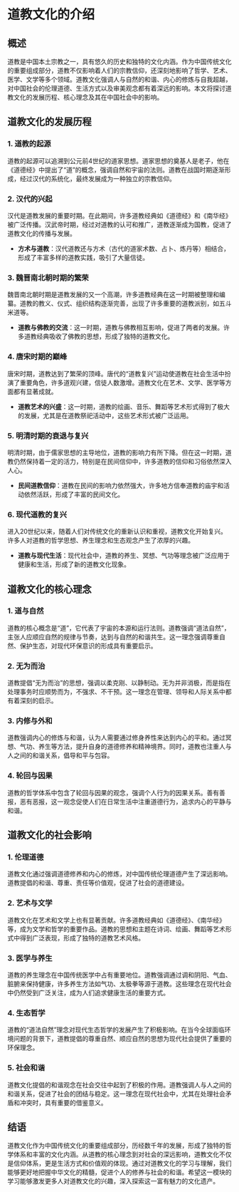 # 道教文化的介绍

## 概述

道教是中国本土宗教之一，具有悠久的历史和独特的文化内涵。作为中国传统文化的重要组成部分，道教不仅影响着人们的宗教信仰，还深刻地影响了哲学、艺术、医学、文学等多个领域。道教文化强调人与自然的和谐、内心的修炼与自我超越，对中国社会的伦理道德、生活方式以及审美观念都有着深远的影响。本文将探讨道教文化的发展历程、核心理念及其在中国社会中的影响。

## 道教文化的发展历程

### 1. 道教的起源

道教的起源可以追溯到公元前4世纪的道家思想。道家思想的奠基人是老子，他在《道德经》中提出了“道”的概念，强调自然和宇宙的法则。道教在战国时期逐渐形成，经过汉代的系统化，最终发展成为一种独立的宗教信仰。

### 2. 汉代的兴起

汉代是道教发展的重要时期。在此期间，许多道教经典如《道德经》和《南华经》被广泛传播。汉武帝时期，经过对道教的认可和推广，道教逐渐成为国教，促进了道教文化的传播与发展。

- **方术与道教**：汉代道教还与方术（古代的道家术数、占卜、炼丹等）相结合，形成了丰富多样的道教实践，吸引了大量信徒。

### 3. 魏晋南北朝时期的繁荣

魏晋南北朝时期是道教发展的又一个高潮，许多道教经典在这一时期被整理和编纂。道教的教义、仪式、组织结构逐渐完善，出现了许多重要的道教派别，如五斗米道等。

- **道教与佛教的交流**：这一时期，道教与佛教相互影响，促进了两者的发展。许多道教经典吸收了佛教的思想，形成了独特的道教文化。

### 4. 唐宋时期的巅峰

唐宋时期，道教达到了繁荣的顶峰。唐代的“道教复兴”运动使道教在社会生活中扮演了重要角色，许多道观兴建，信徒人数激增。道教文化在艺术、文学、医学等方面都有显著成就。

- **道教艺术的兴盛**：这一时期，道教的绘画、音乐、舞蹈等艺术形式得到了极大的发展，尤其是在道教祭祀活动中，这些艺术形式被广泛运用。

### 5. 明清时期的衰退与复兴

明清时期，由于儒家思想的主导地位，道教的影响力有所下降。但在这一时期，道教仍然保持着一定的活力，特别是在民间信仰中，许多道教的信仰和习俗依然深入人心。

- **民间道教信仰**：道教在民间的影响力依然强大，许多地方信奉道教的庙宇和活动依然活跃，形成了丰富的民间文化。

### 6. 现代道教的复兴

进入20世纪以来，随着人们对传统文化的重新认识和重视，道教文化开始复兴。许多人对道教的哲学思想、养生理念和生态观念产生了浓厚的兴趣。

- **道教与现代生活**：现代社会中，道教的养生、冥想、气功等理念被广泛应用于健康和生活，形成了新的道教文化现象。

## 道教文化的核心理念

### 1. 道与自然

道教的核心概念是“道”，它代表了宇宙的本源和运行法则。道教强调“道法自然”，主张人应顺应自然的规律与节奏，达到与自然的和谐共生。这一理念强调尊重自然、保护生态，对现代环保意识的形成具有重要启示。

### 2. 无为而治

道教提倡“无为而治”的思想，强调以柔克刚、以静制动。无为并非消极，而是指在处理事务时应顺势而为，不强求、不干预。这一理念在管理、领导和人际关系中都有着深刻的启示。

### 3. 内修与外和

道教强调内心的修炼与和谐，认为人需要通过修身养性来达到内心的平和。通过冥想、气功、养生等方法，提升自身的道德修养和精神境界。同时，道教也注重人与人之间的和谐关系，倡导和平与包容。

### 4. 轮回与因果

道教的哲学体系中包含了轮回与因果的观念，强调个人行为的因果关系。善有善报，恶有恶报，这一观念促使人们在日常生活中注重道德行为，追求内心的平静与和谐。

## 道教文化的社会影响

### 1. 伦理道德

道教文化通过强调道德修养和内心的修炼，对中国传统伦理道德产生了深远影响。道教提倡的和谐、尊重、责任等价值观，促进了社会的道德建设。

### 2. 艺术与文学

道教文化在艺术和文学上也有显著贡献。许多道教经典如《道德经》、《南华经》等，成为文学和哲学的重要作品。道教的思想和主题在诗词、绘画、舞蹈等艺术形式中得到广泛表现，形成了独特的道教艺术风格。

### 3. 医学与养生

道教的养生理念在中国传统医学中占有重要地位。道教强调通过调和阴阳、气血、脏腑来保持健康，许多养生方法如气功、太极拳等源于道教。这些理念在现代社会中仍然受到广泛关注，成为人们追求健康生活的重要方式。

### 4. 生态哲学

道教的“道法自然”理念对现代生态哲学的发展产生了积极影响。在当今全球面临环境问题的背景下，道教提倡的尊重自然、顺应自然的思想为现代社会提供了重要的环保理念。

### 5. 社会和谐

道教文化提倡的和谐观念在社会交往中起到了积极的作用。道教强调人与人之间的和谐关系，促进了社会的团结与稳定。这一理念在现代社会中，尤其在处理社会矛盾和冲突时，具有重要的借鉴意义。

## 结语

道教文化作为中国传统文化的重要组成部分，历经数千年的发展，形成了独特的哲学体系和丰富的文化内涵。从道教的核心理念到对社会的深远影响，道教文化不仅是信仰体系，更是生活方式和价值观的体现。通过对道教文化的学习与理解，我们能够更好地把握中华文化的精髓，促进个人的修养与社会的和谐。希望这一模块的学习能够激发更多人对道教文化的兴趣，深入探索这一富有魅力的文化遗产。